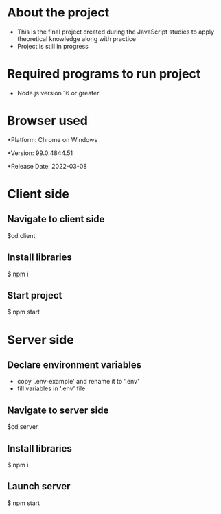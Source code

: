# About the project

* This is the final project created during the JavaScript studies to apply theoretical knowledge along with practice
* Project is still in progress

# Required programs to run project

* Node.js version 16 or greater

# Browser used

*Platform:  Chrome on Windows

*Version: 99.0.4844.51

*Release Date: 2022-03-08

# Client side
## Navigate to client side

$cd client

## Install libraries

$ npm i

## Start project

$ npm start

# Server side
## Declare environment variables

* copy '.env-example' and rename it to '.env'
* fill variables in '.env' file

## Navigate to server side

$cd server

## Install libraries

$ npm i

## Launch server

$ npm start
